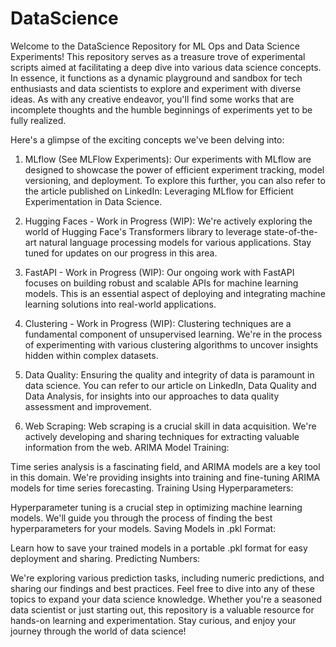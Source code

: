 # DataScience

Welcome to the DataScience Repository for ML Ops and Data Science Experiments! This repository serves as a treasure trove of experimental scripts aimed at facilitating a deep dive into various data science concepts. In essence, it functions as a dynamic playground and sandbox for tech enthusiasts and data scientists to explore and experiment with diverse ideas. As with any creative endeavor, you'll find some works that are incomplete thoughts and the humble beginnings of experiments yet to be fully realized.

Here's a glimpse of the exciting concepts we've been delving into:

1. MLflow (See MLFlow Experiments):
  Our experiments with MLflow are designed to showcase the power of efficient experiment tracking, model versioning, and deployment. To explore this further, you can also refer to the article published on LinkedIn: Leveraging MLflow for Efficient Experimentation in Data Science.

3. Hugging Faces - Work in Progress (WIP):
  We're actively exploring the world of Hugging Face's Transformers library to leverage state-of-the-art natural language processing models for various applications. Stay tuned for updates on our progress in this area.

3. FastAPI - Work in Progress (WIP):
  Our ongoing work with FastAPI focuses on building robust and scalable APIs for machine learning models. This is an essential aspect of deploying and integrating machine learning solutions into real-world applications.

5. Clustering - Work in Progress (WIP):
  Clustering techniques are a fundamental component of unsupervised learning. We're in the process of experimenting with various clustering algorithms to uncover insights hidden within complex datasets.

6. Data Quality:
  Ensuring the quality and integrity of data is paramount in data science. You can refer to our article on LinkedIn, Data Quality and Data Analysis, for insights into our approaches to data quality assessment and improvement.

7. Web Scraping:
   Web scraping is a crucial skill in data acquisition. We're actively developing and sharing techniques for extracting valuable information from the web.
ARIMA Model Training:

Time series analysis is a fascinating field, and ARIMA models are a key tool in this domain. We're providing insights into training and fine-tuning ARIMA models for time series forecasting.
Training Using Hyperparameters:

Hyperparameter tuning is a crucial step in optimizing machine learning models. We'll guide you through the process of finding the best hyperparameters for your models.
Saving Models in .pkl Format:

Learn how to save your trained models in a portable .pkl format for easy deployment and sharing.
Predicting Numbers:

We're exploring various prediction tasks, including numeric predictions, and sharing our findings and best practices.
Feel free to dive into any of these topics to expand your data science knowledge. Whether you're a seasoned data scientist or just starting out, this repository is a valuable resource for hands-on learning and experimentation. Stay curious, and enjoy your journey through the world of data science!
